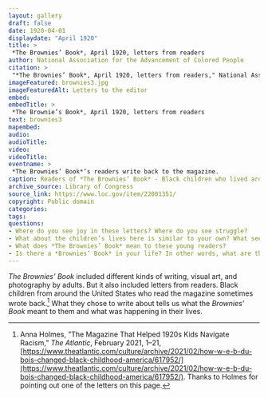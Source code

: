 ```yaml
--- 
layout: gallery
draft: false
date: 1920-04-01
displaydate: "April 1920"
title: >
 *The Brownies’ Book*, April 1920, letters from readers
author: National Association for the Advancement of Colored People
citation: >
 "*The Brownies’ Book*, April 1920, letters from readers," National Association for the Advancement of Colored People, in New York City Civil Rights History Project, Accessed: [Month Day, Year], https://nyccivilrightshistory.org/gallery/brownies-3.
imageFeatured: brownies3.jpg
imageFeaturedAlt: Letters to the editor
embed: 
embedTitle: >
 *The Brownie’s Book*, April 1920, letters from readers
text: brownies3
mapembed: 
audio: 
audioTitle: 
video: 
videoTitle: 
eventname: >
 *The Brownies’ Book*’s readers write back to the magazine.
caption: Readers of *The Brownies’ Book* - Black children who lived around the United States - wrote back to the magazine about their lives, their hopes, and what the magazine meant to them.
archive_source: Library of Congress
source_link: https://www.loc.gov/item/22001351/
copyright: Public domain
categories: 
tags: 
questions: 
- Where do you see joy in these letters? Where do you see struggle? 
- What about the children’s lives here is similar to your own? What seems different? 
- What does *The Brownies’ Book* mean to these young readers? 
- Is there a *Brownies’ Book* in your life? In other words, what are the places where you read about news, people, and ideas in a community that matters to you?
--- 
```


*The Brownies’ Book* included different kinds of writing, visual art, and photography by adults. But it also included letters from readers. Black children from around the United States who read the magazine sometimes wrote back.[^1] What they chose to write about tells us what the *Brownies’ Book* meant to them and what was happening in their lives.

[^1]: Anna Holmes, “The Magazine That Helped 1920s Kids Navigate Racism,” *The Atlantic*, February 2021, 1–21, [https://www.theatlantic.com/culture/archive/2021/02/how-w-e-b-du-bois-changed-black-childhood-america/617952/](https://www.theatlantic.com/culture/archive/2021/02/how-w-e-b-du-bois-changed-black-childhood-america/617952/). Thanks to Holmes for pointing out one of the letters on this page.
